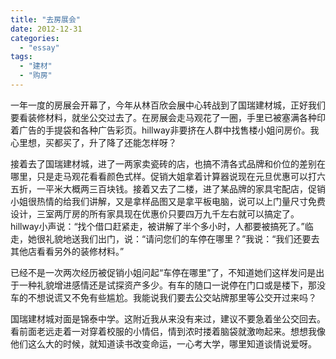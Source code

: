 ```yaml
---
title: "去房展会"
date: 2012-12-31
categories: 
  - "essay"
tags: 
  - "建材"
  - "购房"
---
```


一年一度的房展会开幕了，今年从林百欣会展中心转战到了国瑞建材城，正好我们要看装修材料，就坐公交过去了。在房展会走马观花了一圈，手里已被塞满各种印着广告的手提袋和各种广告彩页。hillway非要挤在人群中找售楼小姐问房价。我心里想，买都买了，升了降了还能怎样呀？

接着去了国瑞建材城，进了一两家卖瓷砖的店，也搞不清各式品牌和价位的差别在哪里，只是走马观花看看颜色式样。促销大姐拿着计算器说现在元旦优惠可以打六五折，一平米大概两三百块钱。接着又去了二楼，进了某品牌的家具宅配店，促销小姐很热情的给我们讲解，又是拿样品图又是拿平板电脑，说可以上门量尺寸免费设计，三室两厅房的所有家具现在优惠价只要四万九千左右就可以搞定了。hillway小声说：“找个借口赶紧走，被讲解了半个多小时，人都要被搞死了。”临走，她很礼貌地送我们出门，说：“请问您们的车停在哪里？”我说：“我们还要去其他店看看另外的装修材料。”

已经不是一次两次经历被促销小姐问起“车停在哪里”了，不知道她们这样发问是出于一种礼貌增进感情还是试探资产多少。有车的随口一说停在门口或是楼下，那没车的不想说谎又不免有些尴尬。我能说我们要去公交站牌那里等公交开过来吗？

国瑞建材城对面是锦泰中学。这附近我从来没有来过，建议不要急着坐公交回去。看前面老远走着一对穿着校服的小情侣，情到浓时搂着脑袋就激吻起来。想想我像他们这么大的时候，就知道读书改变命运，一心考大学，哪里知道谈情说爱呀。

